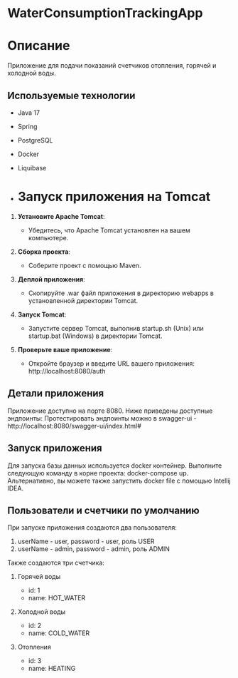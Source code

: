 # WaterConsumptionTrackingApp
# Описание
Приложение для подачи показаний счетчиков отопления, горячей и холодной воды.

## Используемые технологии
- Java 17
- Spring
- PostgreSQL
- Docker
- Liquibase

- # Запуск приложения на Tomcat

1. **Установите Apache Tomcat**:
   - Убедитесь, что Apache Tomcat установлен на вашем компьютере.

2. **Сборка проекта**:
   - Соберите проект с помощью Maven.

3. **Деплой приложения**:
   - Скопируйте .war файл приложения в директорию webapps в установленной директории Tomcat.

4. **Запуск Tomcat**:
   - Запустите сервер Tomcat, выполнив startup.sh (Unix) или startup.bat (Windows) в директории Tomcat.

5. **Проверьте ваше приложение**:
   - Откройте браузер и введите URL вашего приложения: http://localhost:8080/auth


## Детали приложения
Приложение доступно на порте 8080. Ниже приведены доступные эндпоинты: 
Протестировать эндпоинты можно в swagger-ui - http://localhost:8080/swagger-ui/index.html#

## Запуск приложения
Для запуска базы данных используется docker контейнер. Выполните следующую команду в корне проекта: docker-compose up.
Альтернативно, вы можете также запустить docker file с помощью Intellij IDEA.

## Пользователи и счетчики по умолчанию
При запуске приложения создаются два пользователя:
1. userName - user, password - user, роль USER
2. userName - admin, password - admin, роль ADMIN

Также создаются три счетчика:
1. Горячей воды
   - id: 1
   - name: HOT_WATER

2. Холодной воды
   - id: 2
   - name: COLD_WATER

3. Отопления
   - id: 3
   - name: HEATING
